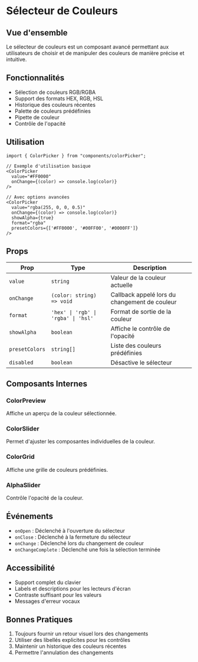 # Sélecteur de Couleurs

## Vue d'ensemble

Le sélecteur de couleurs est un composant avancé permettant aux utilisateurs de choisir et de manipuler des couleurs de manière précise et intuitive.

## Fonctionnalités

-   Sélection de couleurs RGB/RGBA
-   Support des formats HEX, RGB, HSL
-   Historique des couleurs récentes
-   Palette de couleurs prédéfinies
-   Pipette de couleur
-   Contrôle de l'opacité

## Utilisation

```tsx
import { ColorPicker } from "components/colorPicker";

// Exemple d'utilisation basique
<ColorPicker
  value="#FF0000"
  onChange={(color) => console.log(color)}
/>

// Avec options avancées
<ColorPicker
  value="rgba(255, 0, 0, 0.5)"
  onChange={(color) => console.log(color)}
  showAlpha={true}
  format="rgba"
  presetColors={['#FF0000', '#00FF00', '#0000FF']}
/>
```

## Props

| Prop           | Type                                | Description                                   |
| -------------- | ----------------------------------- | --------------------------------------------- |
| `value`        | `string`                            | Valeur de la couleur actuelle                 |
| `onChange`     | `(color: string) => void`           | Callback appelé lors du changement de couleur |
| `format`       | `'hex' \| 'rgb' \| 'rgba' \| 'hsl'` | Format de sortie de la couleur                |
| `showAlpha`    | `boolean`                           | Affiche le contrôle de l'opacité              |
| `presetColors` | `string[]`                          | Liste des couleurs prédéfinies                |
| `disabled`     | `boolean`                           | Désactive le sélecteur                        |

## Composants Internes

### ColorPreview

Affiche un aperçu de la couleur sélectionnée.

### ColorSlider

Permet d'ajuster les composantes individuelles de la couleur.

### ColorGrid

Affiche une grille de couleurs prédéfinies.

### AlphaSlider

Contrôle l'opacité de la couleur.

## Événements

-   `onOpen` : Déclenché à l'ouverture du sélecteur
-   `onClose` : Déclenché à la fermeture du sélecteur
-   `onChange` : Déclenché lors du changement de couleur
-   `onChangeComplete` : Déclenché une fois la sélection terminée

## Accessibilité

-   Support complet du clavier
-   Labels et descriptions pour les lecteurs d'écran
-   Contraste suffisant pour les valeurs
-   Messages d'erreur vocaux

## Bonnes Pratiques

1. Toujours fournir un retour visuel lors des changements
2. Utiliser des libellés explicites pour les contrôles
3. Maintenir un historique des couleurs récentes
4. Permettre l'annulation des changements
